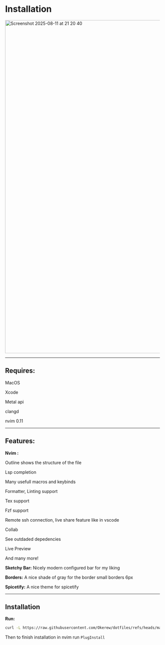 # Installation
<img width="1920" height="1080" alt="Screenshot 2025-08-11 at 21 20 40" src="https://github.com/user-attachments/assets/f4017b44-826d-44c4-bc77-a393b54372d9" />

--------------------------------------------------------

## Requires: 

MacOS

Xcode 

Metal api

clangd 

nvim 0.11

----- 

## Features:

**Nvim :**

Outline shows the structure of the file

Lsp completion

Many usefull macros and keybinds

Formatter, Linting support

Tex support

Fzf support

Remote ssh connection, live share feature like in vscode 

Collab

See outdaded depedencies 

Live Preview

And many more!

**Sketchy Bar:**
Nicely modern configured bar for my liking

**Borders:**
A nice shade of gray for the border small borders 6px

**Spicetify:**
A nice theme for spicetify

----

## Installation

**Run:**
```sh
curl -L https://raw.githubusercontent.com/Okerew/dotfiles/refs/heads/main/install.sh | sh
```

Then to finish installation in nvim run `PlugInstall`

